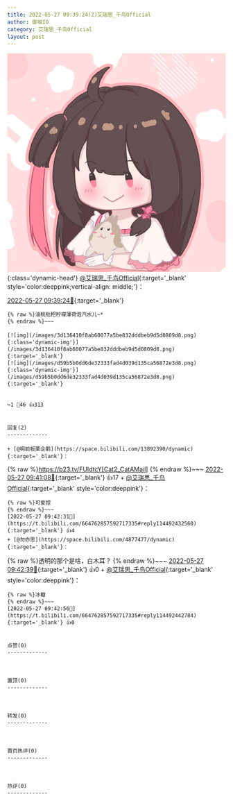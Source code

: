 ```yaml
---
title: 2022-05-27 09:39:24(2)艾瑞思_千鸟Official
author: 御坂IO
category: 艾瑞思_千鸟Official
layout: post
---
```


![img](/images/7e08840c56f251de28bdf766b647bd5fe9a5d50a.jpg){:class='dynamic-head'}
[@艾瑞思_千鸟Official](https://space.bilibili.com/1090010845/dynamic){:target='_blank' style='color:deeppink;vertical-align: middle;'}：

[2022-05-27 09:39:24🔗](https://t.bilibili.com/664762857592717335){:target='_blank'}

~~~
{% raw %}油桃枇杷柠檬薄荷泡汽水儿~*
{% endraw %}~~~

[![img](/images/3d136410f8ab60077a5be832dddbeb9d5d0809d8.png){:class='dynamic-img'}](/images/3d136410f8ab60077a5be832dddbeb9d5d0809d8.png){:target='_blank'}
[![img](/images/d59b5b0dd6de32333fad4d039d135ca56872e3d8.png){:class='dynamic-img'}](/images/d59b5b0dd6de32333fad4d039d135ca56872e3d8.png){:target='_blank'}


↪️1 💬46 👍313


回复(2)
-------------

+ [@明前板栗企鹅](https://space.bilibili.com/13892390/dynamic){:target='_blank'}：
~~~
{% raw %}https://b23.tv/FUIdtcY[Cat2_CatAMail]
{% endraw %}~~~
[2022-05-27 09:41:08🔗](https://t.bilibili.com/664762857592717335#reply114492315456){:target='_blank'} 👍17
    + [@艾瑞思_千鸟Official](https://space.bilibili.com/1090010845/dynamic){:target='_blank' style='color:deeppink'}：
~~~
{% raw %}可爱捏
{% endraw %}~~~
[2022-05-27 09:42:31🔗](https://t.bilibili.com/664762857592717335#reply114492432560){:target='_blank'} 👍4
+ [@勿亦思](https://space.bilibili.com/4877477/dynamic){:target='_blank'}：
~~~
{% raw %}透明的那个是啥，白木耳？
{% endraw %}~~~
[2022-05-27 09:42:39🔗](https://t.bilibili.com/664762857592717335#reply114492435936){:target='_blank'} 👍0
    + [@艾瑞思_千鸟Official](https://space.bilibili.com/1090010845/dynamic){:target='_blank' style='color:deeppink'}：
~~~
{% raw %}冰糖
{% endraw %}~~~
[2022-05-27 09:42:56🔗](https://t.bilibili.com/664762857592717335#reply114492442784){:target='_blank'} 👍0


点赞(0)
-------------



置顶(0)
-------------



转发(0)
-------------



首页热评(0)
-------------



热评(0)
-------------




